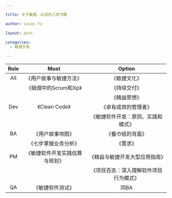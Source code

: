 ```yaml
---

title: 关于敏捷，必读的几本书籍

author: Lucas Yu

layout: post

categories:
  - 敏捷开发

---
```


| Role        | Must           | Option  |
|:-------------:|:-------------:|:-----:|
| All      | 《用户故事与敏捷方法》 | 《敏捷文化》 |
|       | 《硝烟中的Scrum和Xp》 | 《持续交付》 |
|       |  | 《精益思想》 |
|Dev	|《Clean Code》	|《卓有成效的管理者》|
|		||《敏捷软件开发：原则、实践和模式》|
|BA |	《用户故事地图》	|《餐巾纸的背面》|
|	|《七步掌握业务分析》|	《需求》|
|PM	|《敏捷软件开发实践估算与规划》|《精益与敏捷开发大型应用指南》|
| | |《项目百态：深入理解软件项目行为模式》|
|QA	|《敏捷软件测试》|同BA|
